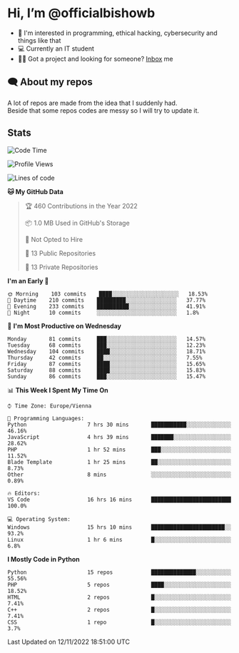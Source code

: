 # Hi, I’m @officialbishowb

- 👀 I'm interested in programming, ethical hacking, cybersecurity and things like that
- 💻 Currently an IT student
- 👩‍💻 Got a project and looking for someone? [Inbox](https://t.me/officialbishowb) me

## 🗨 About my repos
<p>A lot of repos are made from the idea that I suddenly had.<br>
Beside that some repos codes are messy so I will try to update it.</p>

## Stats
<!--START_SECTION:waka-->
![Code Time](http://img.shields.io/badge/Code%20Time-388%20hrs%205%20mins-blue)

![Profile Views](http://img.shields.io/badge/Profile%20Views-0-blue)

![Lines of code](https://img.shields.io/badge/From%20Hello%20World%20I%27ve%20Written-742%20Thousand%20lines%20of%20code-blue)

**🐱 My GitHub Data** 

> 🏆 460 Contributions in the Year 2022
 > 
> 📦 1.0 MB Used in GitHub's Storage 
 > 
> 🚫 Not Opted to Hire
 > 
> 📜 13 Public Repositories 
 > 
> 🔑 13 Private Repositories  
 > 
**I'm an Early 🐤** 

```text
🌞 Morning    103 commits    ████░░░░░░░░░░░░░░░░░░░░░   18.53% 
🌆 Daytime    210 commits    █████████░░░░░░░░░░░░░░░░   37.77% 
🌃 Evening    233 commits    ██████████░░░░░░░░░░░░░░░   41.91% 
🌙 Night      10 commits     ░░░░░░░░░░░░░░░░░░░░░░░░░   1.8%

```
📅 **I'm Most Productive on Wednesday** 

```text
Monday       81 commits     ███░░░░░░░░░░░░░░░░░░░░░░   14.57% 
Tuesday      68 commits     ███░░░░░░░░░░░░░░░░░░░░░░   12.23% 
Wednesday    104 commits    ████░░░░░░░░░░░░░░░░░░░░░   18.71% 
Thursday     42 commits     ██░░░░░░░░░░░░░░░░░░░░░░░   7.55% 
Friday       87 commits     ████░░░░░░░░░░░░░░░░░░░░░   15.65% 
Saturday     88 commits     ████░░░░░░░░░░░░░░░░░░░░░   15.83% 
Sunday       86 commits     ███░░░░░░░░░░░░░░░░░░░░░░   15.47%

```


📊 **This Week I Spent My Time On** 

```text
⌚︎ Time Zone: Europe/Vienna

💬 Programming Languages: 
Python                   7 hrs 30 mins       ███████████░░░░░░░░░░░░░░   46.16% 
JavaScript               4 hrs 39 mins       ███████░░░░░░░░░░░░░░░░░░   28.62% 
PHP                      1 hr 52 mins        ███░░░░░░░░░░░░░░░░░░░░░░   11.52% 
Blade Template           1 hr 25 mins        ██░░░░░░░░░░░░░░░░░░░░░░░   8.73% 
Other                    8 mins              ░░░░░░░░░░░░░░░░░░░░░░░░░   0.89%

🔥 Editors: 
VS Code                  16 hrs 16 mins      █████████████████████████   100.0%

💻 Operating System: 
Windows                  15 hrs 10 mins      ███████████████████████░░   93.2% 
Linux                    1 hr 6 mins         █░░░░░░░░░░░░░░░░░░░░░░░░   6.8%

```

**I Mostly Code in Python** 

```text
Python                   15 repos            ██████████████░░░░░░░░░░░   55.56% 
PHP                      5 repos             ████░░░░░░░░░░░░░░░░░░░░░   18.52% 
HTML                     2 repos             █░░░░░░░░░░░░░░░░░░░░░░░░   7.41% 
C++                      2 repos             █░░░░░░░░░░░░░░░░░░░░░░░░   7.41% 
CSS                      1 repo              █░░░░░░░░░░░░░░░░░░░░░░░░   3.7%

```



 Last Updated on 12/11/2022 18:51:00 UTC
<!--END_SECTION:waka-->
 

<!---
officialbishowb/officialbishowb is a ✨ special ✨ repository because its `README.md` (this file) appears on your GitHub profile.
You can click the Preview link to take a look at your changes.
--->
